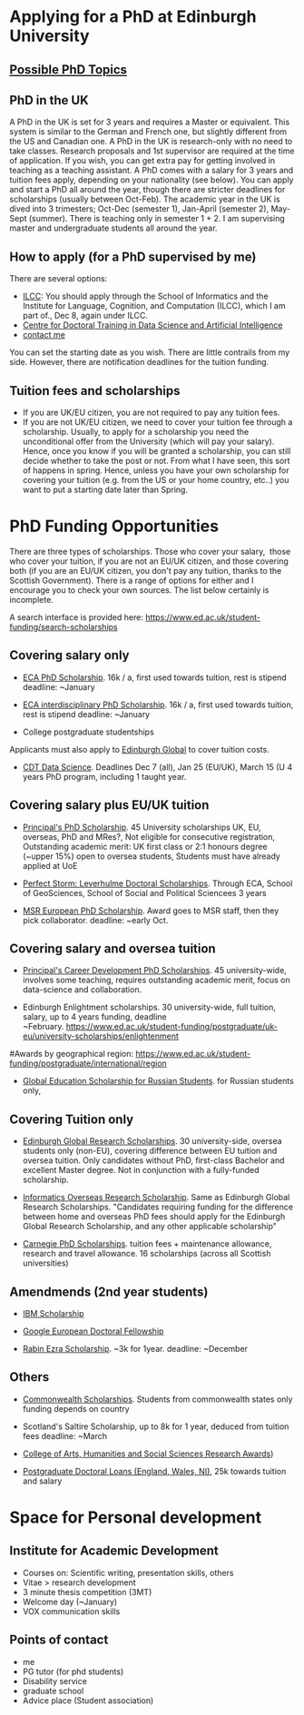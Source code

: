 # Applying for a PhD at Edinburgh University

## [Possible PhD Topics](phd-topics) 

## PhD in the UK
A PhD in the UK is set for 3 years and requires a Master or equivalent. This system is similar to the German and French one, but slightly different from the US and Canadian one. A PhD in the UK is research-only with no need to take classes. Research proposals and 1st supervisor are required at the time of application. If you wish, you can get extra pay for getting involved in teaching as a teaching assistant.
A PhD comes with a salary for 3 years and tuition fees apply, depending on your nationality (see below). You can apply and start a PhD all around the year, though there are stricter deadlines for scholarships (usually between Oct-Feb).
The academic year in the UK is dived into 3 trimesters; Oct-Dec (semester 1), Jan-April (semester 2), May-Sept (summer). There is teaching only in semester 1 + 2. I am supervising master and undergraduate students all around the year.

## How to apply (for a PhD supervised by me)
There are several options:
* [ILCC](https://www.ed.ac.uk/informatics/postgraduate/fees/research-scholarships/informatics-global-phd-scholarships): You should apply through the School of Informatics and the Institute for Language, Cognition, and Computation (ILCC), which I am part of., Dec 8, again under ILCC.
* [Centre for Doctoral Training in Data Science and Artificial Intelligence](http://datascience.inf.ed.ac.uk)
* [contact me](mailto:bbach@ed.ac.uk)

You can set the starting date as you wish. There are little contrails from my side. However, there are notification deadlines for the tuition funding.

## Tuition fees and scholarships
* If you are UK/EU citizen, you are not required to pay any tuition fees.
* If you are not UK/EU citizen, we need to cover your tuition fee through a scholarship. Usually, to apply for a scholarship you need the unconditional offer from the University (which will pay your salary). Hence, once you know if you will be granted a scholarship, you can still decide whether to take the post or not. From what I have seen, this sort of happens in spring. Hence, unless you have your own scholarship for covering your tuition (e.g. from the US or your home country, etc..) you want to put a starting date later than Spring.

# PhD Funding Opportunities

There are three types of scholarships. Those who cover your salary,  those who cover your tuition, if you are not an EU/UK citizen, and those covering both (if you are an EU/UK citizen, you don't pay any tuition, thanks to the Scottish Government). There is a range of options for either and I encourage you to check your own sources. The list below certainly is incomplete.

A search interface is provided here: https://www.ed.ac.uk/student-funding/search-scholarships

## Covering salary only

* [ECA PhD Scholarship](https://www.ed.ac.uk/student-funding/postgraduate/uk-eu/humanities/edinburgh-college-of-art/school
). 16k / a, first used towards tuition, rest is stipend
deadline: ~January

* [ECA interdisciplinary PhD Scholarship](https://www.ed.ac.uk/student-funding/postgraduate/uk-eu/humanities/edinburgh-college-of-art/eca-interdisciplinary
). 16k / a, first used towards tuition, rest is stipend
deadline: ~January

* College postgraduate studentships

Applicants must also apply to [Edinburgh Global](https://www.ed.ac.uk/student-funding/postgraduate/uk-eu/university-scholarships/college-studentships
) to cover tuition costs.

* [CDT Data Science](http://datascience.inf.ed.ac.uk/apply). Deadlines Dec 7 (all), Jan 25 (EU/UK), March 15 (U
4 years PhD program, including 1 taught year.

## Covering salary plus EU/UK tuition

* [Principal's PhD Scholarship](https://www.ed.ac.uk/student-funding/postgraduate/uk-eu/university-scholarships/development%20). 45 University scholarships
UK, EU, overseas, PhD and MRes?, Not eligible for consecutive registration, Outstanding academic merit: UK first class or 2:1 honours degree (~upper 15%)
open to oversea students, Students must have already applied at UoE

* [Perfect Storm: Leverhulme Doctoral Scholarships](https://www.ed.ac.uk/student-funding/postgraduate/international/other-funding/leverdocintl
). Through ECA, School of GeoSciences, School of Social and Political Sciencees
3 years

* [MSR European PhD Scholarship](https://www.microsoft.com/en-us/research/academic-program/phd-scholarship-europe-middle-east-africa/
). Award goes to MSR staff, then they pick collaborator. deadline: ~early Oct. 

## Covering salary and oversea tuition

* [Principal's Career Development PhD Scholarships](https://www.ed.ac.uk/student-funding/postgraduate/uk-eu/university-scholarships/development
). 45 university-wide, involves some teaching, requires outstanding academic merit, focus on data-science and collaboration.

* Edinburgh Enlightment scholarships. 30 university-wide, full tuition, salary, up to 4 years funding, deadline ~February. https://www.ed.ac.uk/student-funding/postgraduate/uk-eu/university-scholarships/enlightenment

#Awards by geographical region: https://www.ed.ac.uk/student-funding/postgraduate/international/region

* [Global Education Scholarship for Russian Students](http://www.educationglobal.ru
). for Russian students only, 

## Covering Tuition only

* [Edinburgh Global Research Scholarships](https://www.ed.ac.uk/student-funding/postgraduate/international/global/research
). 30 university-side, oversea students only (non-EU), covering difference between EU tuition and oversea tuition. Only candidates without PhD, first-class Bachelor and excellent Master degree. Not in conjunction with a fully-funded scholarship.

* [Informatics Overseas Research Scholarship](https://www.ed.ac.uk/informatics/postgraduate/fees/research-scholarships/scholarships-overseas
). Same as Edinburgh Global Research Scholarships. "Candidates requiring funding for the difference between home and overseas PhD fees should apply for the Edinburgh Global Research Scholarship, and any other applicable scholarship"

* [Carnegie PhD Scholarships](https://www.ed.ac.uk/student-funding/postgraduate/uk-eu/other-funding/pgdl-eng
). tuition fees + maintenance allowance, research and travel allowance. 16 scholarships (across all Scottish universities)


## Amendmends (2nd year students)

* [IBM Scholarship](http://www.ibm.com/developerworks/university/phdfellowship/
)

* [Google European Doctoral Fellowship](https://ai.google/research/outreach
)

* [Rabin Ezra Scholarship](http://rabinezrascholarship.org/how-to-apply/
). ~3k for 1year. deadline: ~December

## Others

* [Commonwealth Scholarships](http://cscuk.dfid.gov.uk/apply/applicants/
). Students from commonwealth states only
funding depends on country

* Scotland's Saltire Scholarship, up to 8k for 1 year, deduced from tuition fees
deadline: ~March

* [College of Arts, Humanities and Social Sciences Research Awards](https://www.ed.ac.uk/student-funding/postgraduate/uk-eu/humanities/cross-disciplinary/research-awards
))

* [Postgraduate Doctoral Loans (England, Wales, NI)](https://www.ed.ac.uk/student-funding/postgraduate/uk-eu/other-funding/pgdl-eng
), 25k towards tuition and salary


# Space for Personal development

## Institute for Academic Development
* Courses on: Scientific writing, presentation skills, others
* Vitae > research development
* 3 minute thesis competition (3MT)
* Welcome day (~January)
* VOX communication skills

## Points of contact
* me 
* PG tutor (for phd students)
* Disability service
* graduate school
* Advice place (Student association)

